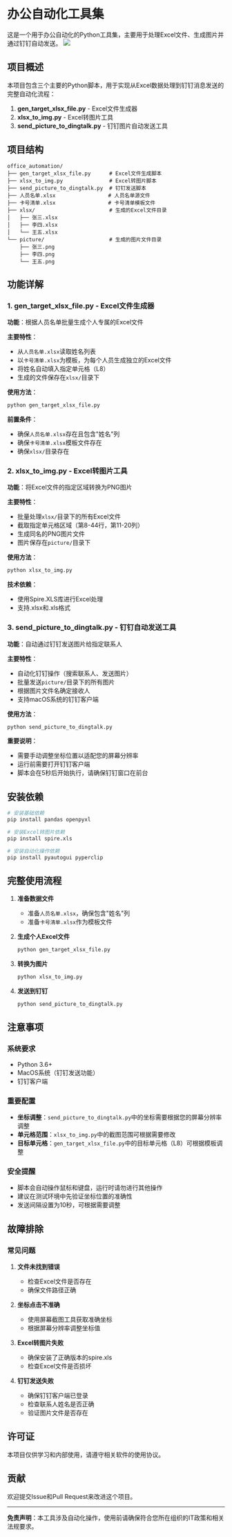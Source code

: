 # 办公自动化工具集

这是一个用于办公自动化的Python工具集，主要用于处理Excel文件、生成图片并通过钉钉自动发送。
![](./demo.gif)

## 项目概述

本项目包含三个主要的Python脚本，用于实现从Excel数据处理到钉钉消息发送的完整自动化流程：

1. **gen_target_xlsx_file.py** - Excel文件生成器
2. **xlsx_to_img.py** - Excel转图片工具
3. **send_picture_to_dingtalk.py** - 钉钉图片自动发送工具

## 项目结构

```
office_automation/
├── gen_target_xlsx_file.py      # Excel文件生成脚本
├── xlsx_to_img.py               # Excel转图片脚本
├── send_picture_to_dingtalk.py  # 钉钉发送脚本
├── 人员名单.xlsx                 # 人员名单源文件
├── 卡号清单.xlsx                 # 卡号清单模板文件
├── xlsx/                        # 生成的Excel文件目录
│   ├── 张三.xlsx
│   ├── 李四.xlsx
│   └── 王五.xlsx
└── picture/                     # 生成的图片文件目录
    ├── 张三.png
    ├── 李四.png
    └── 王五.png
```

## 功能详解

### 1. gen_target_xlsx_file.py - Excel文件生成器

**功能**：根据人员名单批量生成个人专属的Excel文件

**主要特性**：
- 从`人员名单.xlsx`读取姓名列表
- 以`卡号清单.xlsx`为模板，为每个人员生成独立的Excel文件
- 将姓名自动填入指定单元格（L8）
- 生成的文件保存在`xlsx/`目录下

**使用方法**：
```bash
python gen_target_xlsx_file.py
```

**前置条件**：
- 确保`人员名单.xlsx`存在且包含"姓名"列
- 确保`卡号清单.xlsx`模板文件存在
- 确保`xlsx/`目录存在

### 2. xlsx_to_img.py - Excel转图片工具

**功能**：将Excel文件的指定区域转换为PNG图片

**主要特性**：
- 批量处理`xlsx/`目录下的所有Excel文件
- 截取指定单元格区域（第8-44行，第11-20列）
- 生成同名的PNG图片文件
- 图片保存在`picture/`目录下

**使用方法**：
```bash
python xlsx_to_img.py
```

**技术依赖**：
- 使用Spire.XLS库进行Excel处理
- 支持.xlsx和.xls格式

### 3. send_picture_to_dingtalk.py - 钉钉自动发送工具

**功能**：自动通过钉钉发送图片给指定联系人

**主要特性**：
- 自动化钉钉操作（搜索联系人、发送图片）
- 批量发送`picture/`目录下的所有图片
- 根据图片文件名确定接收人
- 支持macOS系统的钉钉客户端

**使用方法**：
```bash
python send_picture_to_dingtalk.py
```

**重要说明**：
- 需要手动调整坐标位置以适配您的屏幕分辨率
- 运行前需要打开钉钉客户端
- 脚本会在5秒后开始执行，请确保钉钉窗口在前台

## 安装依赖

```bash
# 安装基础依赖
pip install pandas openpyxl

# 安装Excel转图片依赖
pip install spire.xls

# 安装自动化操作依赖
pip install pyautogui pyperclip
```

## 完整使用流程

1. **准备数据文件**
   - 准备`人员名单.xlsx`，确保包含"姓名"列
   - 准备`卡号清单.xlsx`作为模板文件

2. **生成个人Excel文件**
   ```bash
   python gen_target_xlsx_file.py
   ```

3. **转换为图片**
   ```bash
   python xlsx_to_img.py
   ```

4. **发送到钉钉**
   ```bash
   python send_picture_to_dingtalk.py
   ```

## 注意事项

### 系统要求
- Python 3.6+
- MacOS系统（钉钉发送功能）
- 钉钉客户端

### 重要配置
- **坐标调整**：`send_picture_to_dingtalk.py`中的坐标需要根据您的屏幕分辨率调整
- **单元格范围**：`xlsx_to_img.py`中的截图范围可根据需要修改
- **目标单元格**：`gen_target_xlsx_file.py`中的目标单元格（L8）可根据模板调整

### 安全提醒
- 脚本会自动操作鼠标和键盘，运行时请勿进行其他操作
- 建议在测试环境中先验证坐标位置的准确性
- 发送间隔设置为10秒，可根据需要调整

## 故障排除

### 常见问题

1. **文件未找到错误**
   - 检查Excel文件是否存在
   - 确保文件路径正确

2. **坐标点击不准确**
   - 使用屏幕截图工具获取准确坐标
   - 根据屏幕分辨率调整坐标值

3. **Excel转图片失败**
   - 确保安装了正确版本的spire.xls
   - 检查Excel文件是否损坏

4. **钉钉发送失败**
   - 确保钉钉客户端已登录
   - 检查联系人姓名是否正确
   - 验证图片文件是否存在

## 许可证

本项目仅供学习和内部使用，请遵守相关软件的使用协议。

## 贡献

欢迎提交Issue和Pull Request来改进这个项目。

---

**免责声明**：本工具涉及自动化操作，使用前请确保符合您所在组织的IT政策和相关法规要求。
